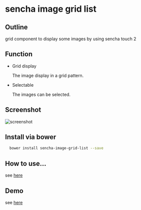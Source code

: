 # sencha image grid list

## Outline

grid component to display some images by using sencha touch 2 

## Function

* Grid display

	The image display in a grid pattern.

* Selectable

	The images can be selected.
	
## Screenshot

![screenshot](http://pbs.twimg.com/media/BBL40gFCUAAKUX8.png:large "screenshot")

## Install via bower

```bash
  bower install sencha-image-grid-list --save
```

## How to use...

see [here](http://scriptogr.am/tkashiro/post/how-to-use-custom-component-by-using-bower-in-sencha-touch)

## Demo
 
see [here](http://kashiro.github.io/sencha-image-grid-list/) 
